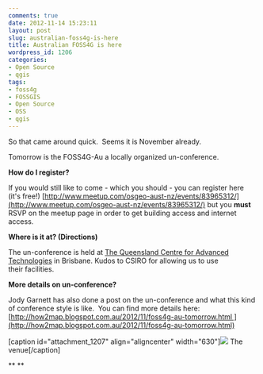 ```yaml
---
comments: true
date: 2012-11-14 15:23:11
layout: post
slug: australian-foss4g-is-here
title: Australian FOSS4G is here
wordpress_id: 1206
categories:
- Open Source
- qgis
tags:
- foss4g
- FOSSGIS
- Open Source
- OSS
- qgis
---
```


So that came around quick.  Seems it is November already.

Tomorrow is the FOSS4G-Au a locally organized un-conference.

**How do I register?**

If you would still like to come - which you should - you can register here (it's free!) [http://www.meetup.com/osgeo-aust-nz/events/83965312/](http://www.meetup.com/osgeo-aust-nz/events/83965312/) but you **must** RSVP on the meetup page in order to get building access and internet access.

**Where is it at? (Directions)**

The un-conference is held at [The Queensland Centre for Advanced Technologies](https://maps.google.com/maps?q=Technology+Ct,+Pinjarra+Hills+Queensland+4069,+Australia&ie=UTF8&hl=en&ct=clnk&cd=1&geocode=FcDvW_4dnDsdCQ&split=0) in Brisbane. Kudos to CSIRO for allowing us to use their facilities.

**More details on un-conference?**

Jody Garnett has also done a post on the un-conference and what this kind of conference style is like.  You can find more details here: [http://how2map.blogspot.com.au/2012/11/foss4g-au-tomorrow.html ](http://how2map.blogspot.com.au/2012/11/foss4g-au-tomorrow.html)

[caption id="attachment_1207" align="aligncenter" width="630"][![](http://woostuff.files.wordpress.com/2012/11/p1000872.jpg)](http://woostuff.files.wordpress.com/2012/11/p1000872.jpg) The venue[/caption]

** **
